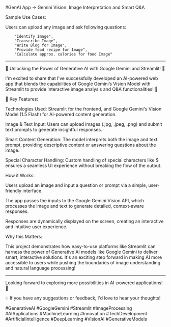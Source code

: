 #GenAI App -> Gemini Vision: Image Interpretation and Smart Q&A

Sample Use Cases:

Users can upload any image and ask following questions:

        "Identify Image",
        "Transcribe Image",
        "Write Blog for Image",
        "Provide food recipe for Image",
        "Calculate approx. calories for food Image"
-----------------------------------------------------------------------------------------

🚀 Unlocking the Power of Generative AI with Google Gemini and Streamlit! 🚀

I'm excited to share that I've successfully developed an AI-powered web app that blends the capabilities of Google Gemini’s Vision Model with Streamlit to provide interactive image analysis and Q&A functionalities! 💫

🎯 Key Features:

Technologies Used: Streamlit for the frontend, and Google Gemini's Vision Model (1.5 Flash) for AI-powered content generation.

Image & Text Input: Users can upload images (.jpg, .jpeg, .png) and submit text prompts to generate insightful responses.

Smart Content Generation: The model interprets both the image and text prompt, providing descriptive content or answering questions about the image.

Special Character Handling: Custom handling of special characters like $ ensures a seamless UI experience without breaking the flow of the output.

How it Works:

Users upload an image and input a question or prompt via a simple, user-friendly interface.

The app passes the inputs to the Google Gemini Vision API, which processes the image and text to generate detailed, context-aware responses.

Responses are dynamically displayed on the screen, creating an interactive and intuitive user experience.

Why this Matters:

This project demonstrates how easy-to-use platforms like Streamlit can harness the power of Generative AI models like Google Gemini to deliver smart, interactive solutions. It's an exciting step forward in making AI more accessible to users while pushing the boundaries of image understanding and natural language processing!

-----------------------------------------------------------------------------------------

Looking forward to exploring more possibilities in AI-powered applications! 🚀

💡 If you have any suggestions or feedback, I'd love to hear your thoughts!

#GenerativeAI #GoogleGemini #Streamlit #ImageProcessing #AIApplications #MachineLearning #Innovation #TechDevelopment #ArtificialIntelligence #DeepLearning #VisionAI #GenerativeModels
